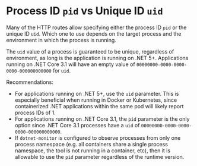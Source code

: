# Process ID `pid` vs Unique ID `uid`

Many of the HTTP routes allow specifying either the process ID `pid` or the unique ID `uid`. Which one to use depends on the target process and the environment in which the process is running.

The `uid` value of a process is guaranteed to be unique, regardless of environment, as long is the application is running on .NET 5+. Applications running on .NET Core 3.1 will have an empty value of `00000000-0000-0000-0000-000000000000` for `uid`.

Recommendations:
- For applications running on .NET 5+, use the `uid` parameter. This is especially beneficial when running in Docker or Kubernetes, since containerized .NET applications within the same pod will likely report process IDs of 1.
- For applications running on .NET Core 3.1, the `pid` parameter is the only option since .NET Core 3.1 processes have a `uid` of `00000000-0000-0000-0000-000000000000`.
- If `dotnet-monitor` is configured to observe processes from only one process namespace (e.g. all containers share a single process namespace, the tool is not running in a container, etc), then it is allowable to use the `pid` parameter regardless of the runtime version.